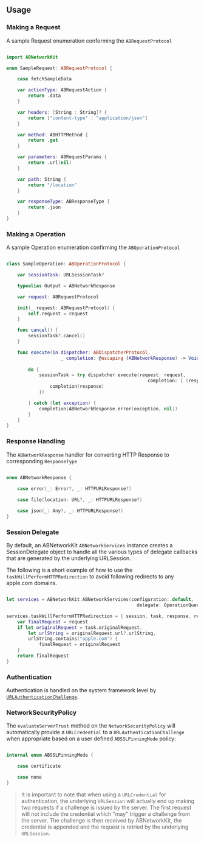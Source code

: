 ## Usage

### Making a Request

A sample Request enumeration conforming the `ABRequestProtocol`

```swift

import ABNetworkKit

enum SampleRequest: ABRequestProtocol {

    case fetchSampleData

    var actionType: ABRequestAction {
        return .data
    }

    var headers: [String : String]? {
        return ["content-type" : "application/json"]
    }

    var method: ABHTTPMethod {
        return .get
    }

    var parameters: ABRequestParams {
        return .url(nil)
    }

    var path: String {
        return "/location"
    }

    var responseType: ABResponseType {
        return .json
    }
}

```

### Making a Operation

A sample Operation enumeration confirming the `ABOperationProtocol`

```swift

class SampleOperation: ABOperationProtocol {

    var sessionTask: URLSessionTask?

    typealias Output = ABNetworkResponse

    var request: ABRequestProtocol

    init(_ request: ABRequestProtocol) {
        self.request = request
    }

    func cancel() {
        sessionTask?.cancel()
    }

    func execute(in dispatcher: ABDispatcherProtocol, 
                    _ completion: @escaping (ABNetworkResponse) -> Void) {
        
        do {
            sessionTask = try dispatcher.execute(request: request, 
                                                    completion: { (response) in
                completion(response)
            })

        } catch (let exception) {
            completion(ABNetworkResponse.error(exception, nil))
        }
    }
}

```

### Response Handling

The `ABNetworkResponse` handler for converting HTTP Response to corresponding `ResponseType`

```swift

enum ABNetworkResponse {

    case error(_: Error?, _: HTTPURLResponse?)
    
    case file(location: URL?, _: HTTPURLResponse?)

    case json(_: Any?, _: HTTPURLResponse?)
}

```


### Session Delegate

By default, an ABNetworkKit `ABNetworkServices` instance creates a SessionDelegate object to handle all the various types of delegate callbacks that are generated by the underlying URLSession.

The following is a short example of how to use the `taskWillPerformHTTPRedirection` to avoid following redirects to any apple.com domains.

```swift

let services = ABNetworkKit.ABNetworkServices(configuration:.default, 
                                                delegate: OperationQueue())

services.taskWillPerformHTTPRedirection = { session, task, response, request in
    var finalRequest = request
    if let originalRequest = task.originalRequest,
        let urlString = originalRequest.url?.urlString,
        urlString.contains("apple.com") {
            finalRequest = originalRequest
    }
    return finalRequest
}

```

### Authentication

Authentication is handled on the system framework level by [`URLAuthenticationChallenge`](https://developer.apple.com/reference/foundation/urlauthenticationchallenge).

### NetworkSecurityPolicy

The `evaluateServerTrust` method on the `NetworkSecurityPolicy` will automatically provide a `URLCredential` to a `URLAuthenticationChallenge` when appropriate based on a user defined `ABSSLPinningMode` policy:

```swift

internal enum ABSSLPinningMode {

    case certificate

    case none
}

```

> It is important to note that when using a `URLCredential` for authentication, the underlying `URLSession` will actually end up making two requests if a challenge is issued by the server. The first request will not include the credential which "may" trigger a challenge from the server. The challenge is then received by ABNetworkKit, the credential is appended and the request is retried by the underlying `URLSession`.


